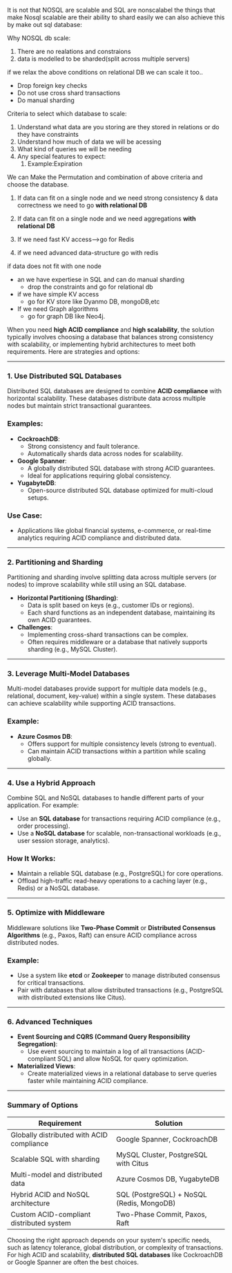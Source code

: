 It is not that NOSQL are scalable and SQL are nonscalabel the things that make Nosql scalable are their ability to shard easily we can also achieve this by make out sql database:

Why NOSQL db scale:

1. There are no realations and constraions
2. data is modelled to be sharded(split across multiple servers)

if we relax the above conditions on relational DB we can scale it too..

- Drop foreign key checks
- Do not use cross shard transactions
- Do manual sharding

Criteria to select which database to scale:

1. Understand what data are you storing are they stored in relations or do they have constraints
2. Understand how much of data we will be acessing
3. What kind of queries we will be needing
4. Any special features to expect:
    1. Example:Expiration

We can Make the Permutation and combination of above criteria and choose the database.

1. If data can fit on a single node and we need strong consistency & data correctness we need to go **with relational DB**
    
2. If data can fit on a single node and we need aggregations **with relational DB**
    
3. If we need fast KV access—>go for Redis
    
4. if we need advanced data-structure go with redis
    

if data does not fit with one node

- an we have expertiese in SQL and can do manual sharding
    - drop the constraints and go for relational db
- if we have simple KV access
    - go for KV store like Dyanmo DB, mongoDB,etc
- If we need Graph algorithms
    - go for graph DB like Neo4j.

When you need **high ACID compliance** and **high scalability**, the solution typically involves choosing a database that balances strong consistency with scalability, or implementing hybrid architectures to meet both requirements. Here are strategies and options:

---

### **1. Use Distributed SQL Databases**

Distributed SQL databases are designed to combine **ACID compliance** with horizontal scalability. These databases distribute data across multiple nodes but maintain strict transactional guarantees.

### **Examples**:

- **CockroachDB**:
    - Strong consistency and fault tolerance.
    - Automatically shards data across nodes for scalability.
- **Google Spanner**:
    - A globally distributed SQL database with strong ACID guarantees.
    - Ideal for applications requiring global consistency.
- **YugabyteDB**:
    - Open-source distributed SQL database optimized for multi-cloud setups.

### **Use Case**:

- Applications like global financial systems, e-commerce, or real-time analytics requiring ACID compliance and distributed data.

---

### **2. Partitioning and Sharding**

Partitioning and sharding involve splitting data across multiple servers (or nodes) to improve scalability while still using an SQL database.

- **Horizontal Partitioning (Sharding)**:
    - Data is split based on keys (e.g., customer IDs or regions).
    - Each shard functions as an independent database, maintaining its own ACID guarantees.
- **Challenges**:
    - Implementing cross-shard transactions can be complex.
    - Often requires middleware or a database that natively supports sharding (e.g., MySQL Cluster).

---

### **3. Leverage Multi-Model Databases**

Multi-model databases provide support for multiple data models (e.g., relational, document, key-value) within a single system. These databases can achieve scalability while supporting ACID transactions.

### **Example**:

- **Azure Cosmos DB**:
    - Offers support for multiple consistency levels (strong to eventual).
    - Can maintain ACID transactions within a partition while scaling globally.

---

### **4. Use a Hybrid Approach**

Combine SQL and NoSQL databases to handle different parts of your application. For example:

- Use an **SQL database** for transactions requiring ACID compliance (e.g., order processing).
- Use a **NoSQL database** for scalable, non-transactional workloads (e.g., user session storage, analytics).

### **How It Works**:

- Maintain a reliable SQL database (e.g., PostgreSQL) for core operations.
- Offload high-traffic read-heavy operations to a caching layer (e.g., Redis) or a NoSQL database.

---

### **5. Optimize with Middleware**

Middleware solutions like **Two-Phase Commit** or **Distributed Consensus Algorithms** (e.g., Paxos, Raft) can ensure ACID compliance across distributed nodes.

### **Example**:

- Use a system like **etcd** or **Zookeeper** to manage distributed consensus for critical transactions.
- Pair with databases that allow distributed transactions (e.g., PostgreSQL with distributed extensions like Citus).

---

### **6. Advanced Techniques**

- **Event Sourcing and CQRS (Command Query Responsibility Segregation)**:
    - Use event sourcing to maintain a log of all transactions (ACID-compliant SQL) and allow NoSQL for query optimization.
- **Materialized Views**:
    - Create materialized views in a relational database to serve queries faster while maintaining ACID compliance.

---

### **Summary of Options**

|Requirement|Solution|
|---|---|
|Globally distributed with ACID compliance|Google Spanner, CockroachDB|
|Scalable SQL with sharding|MySQL Cluster, PostgreSQL with Citus|
|Multi-model and distributed data|Azure Cosmos DB, YugabyteDB|
|Hybrid ACID and NoSQL architecture|SQL (PostgreSQL) + NoSQL (Redis, MongoDB)|
|Custom ACID-compliant distributed system|Two-Phase Commit, Paxos, Raft|

Choosing the right approach depends on your system's specific needs, such as latency tolerance, global distribution, or complexity of transactions. For high ACID and scalability, **distributed SQL databases** like CockroachDB or Google Spanner are often the best choices.
